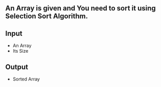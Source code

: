 ## An Array is given and You need to sort it using Selection Sort Algorithm.

## Input

- An Array
- Its Size

## Output

- Sorted Array
